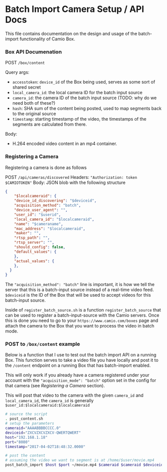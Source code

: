 Batch Import Camera Setup / API Docs
===============================

This file contains documentation on the design and usage of the batch-import functionality of Camio Box.

### Box API Documenation

POST `/box/content`

Query args:

- `accesstoken`: `device_id` of the Box being used, serves as some sort of shared secret
- `local_camera_id`: the local camera ID for the batch input source
- `camera_id`: the camera ID of the batch input source (TODO: why do we need both of these?)
- `hash`: SHA sum of the content being posted, used to map segments back to the original source
- `timestamp`: starting timestamp of the video, the timestamps of the segments are calculated from there.

Body:

- H.264 encoded video content in an mp4 container.


### Registering a Camera

Registering a camera is done as follows

POST `/api/cameras/discovered`
Headers: `"Authorization: token $CAMIOTOKEN"`
Body: JSON blob with the following structure

```json
{
    "$localcameraid": {
    "device_id_discovering": "$deviceid",
    "acquisition_method": "batch",
    "device_user_agent": "",
    "user_id": "$userid",
    "local_camera_id": "$localcameraid",
    "name": "$cameraname",
    "mac_address": "$localcameraid",
    "maker": "",
    "rtsp_path": "",
    "rtsp_server": "",
    "should_config": false,
    "default_values": {
    },
    "actual_values": {
    },
  }
}  
```

The `"acquisition_method": "batch"` line is important, it is how we tell the server that this is a batch-input
source instead of a real-time video feed. `$deviceid` is the ID of the Box that will be used to accept videos
for this batch-input source. 


Inside of `register_batch_source.sh` is a function `register_batch_source` that can be used to register 
a batch-input-source with the Camio servers. Once this is done you need to go to your 
`https://www.camio.com/boxes` page and attach the camera to the Box that you want to process 
the video in batch mode.


### POST to `/box/content` example

Below is a function that I use to test out the batch import API on a running Box. This function serves to take a 
video file you have locally and post it to the `/content` endpoint on a running Box that has batch-import enabled.

This will only work if you already have a camera registered under your account with the `"acquisition_mode": "batch"` option 
set in the config for that camera (see *Registering a Camera* section).

This will post that video to the camera with the given `camera_id` and `local_camera_id`, the `camera_id` is generally
`$user_id:$localcameraid:$localcameraid`

```bash
# source the script
. post_content.sh 
# setup the parameters
cameraid="AAAABBBBCCCC.0"
deviceid="ZXCVZXCVZXCV-QWERTQWERT"
host="192.168.1.18"
port="8080"
timestamp="2017-04-02T18:48:32.0000"

# post the content
# assuming the video we want to segment is at /home/$user/movie.mp4
post_batch_import $host $port ~/movie.mp4 $cameraid $cameraid $deviceid $timestamp
```
